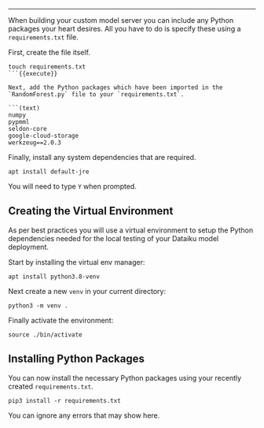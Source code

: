 ----

When building your custom model server you can include any Python packages your heart desires. All you have to do is specify these using a `requirements.txt` file.

First, create the file itself.

```(bash)
touch requirements.txt
```{{execute}}

Next, add the Python packages which have been imported in the `RandomForest.py` file to your `requirements.txt`.

```(text)
numpy
pypmml
seldon-core
google-cloud-storage
werkzeug==2.0.3
```

Finally, install any system dependencies that are required.

```(bash)
apt install default-jre
```

You will need to type `Y` when prompted. 


## Creating the Virtual Environment

As per best practices you will use a virtual environment to setup the Python dependencies needed for the local testing of your Dataiku model deployment.

Start by installing the virtual env manager:

```(bash)
apt install python3.8-venv
```

Next create a new `venv` in your current directory: 

```(bash)
python3 -m venv .
```

Finally activate the environment: 
```(bash)
source ./bin/activate
```

## Installing Python Packages

You can now install the necessary Python packages using your recently created `requirements.txt`.

```(python)
pip3 install -r requirements.txt
```

You can ignore any errors that may show here.